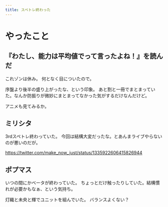 ```yaml
---
title: スペトレ終わった
---
```


# やったこと

## 『わたし、能力は平均値でって言ったよね！』を読んだ

これゾンは休み。
何となく目についたので。

序盤より後半の盛り上がったな、という印象。
あと割と一冊でまとまっていた。なんか防振りが微妙にまとまってなかった気がするだけなんだけど。

アニメも見てみるか。

## ミリシタ

3rdスペトレ終わっていた。
今回は結構大変だったな。とあんまライブやらないのが悪いのだが。

<https://twitter.com/make_now_just/status/1335922606415826944>

## ポプマス

いつの間にかベータが終わっていた。
ちょっとだけ触ったりしていた。結構慣れが必要かもなぁ、という気持ち。

灯織と未央と輝でユニットを組んでいた。
バランスよくない？
